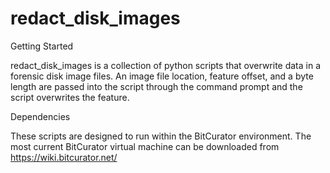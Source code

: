 redact_disk_images
==================

Getting Started

redact_disk_images is a collection of python scripts that overwrite data in a forensic disk image files. An image file location, feature offset, and a byte length are passed into the script through the command prompt and the script overwrites the feature.

Dependencies

These scripts are designed to run within the BitCurator environment. The most current BitCurator virtual machine can be downloaded from
https://wiki.bitcurator.net/

